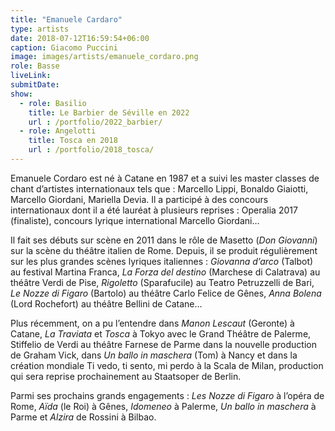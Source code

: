 ```yaml
---
title: "Emanuele Cardaro"
type: artists
date: 2018-07-12T16:59:54+06:00
caption: Giacomo Puccini
image: images/artists/emanuele_cordaro.png
role: Basse
liveLink: 
submitDate: 
show:
  - role: Basilio
    title: Le Barbier de Séville en 2022
    url : /portfolio/2022_barbier/
  - role: Angelotti
    title: Tosca en 2018
    url : /portfolio/2018_tosca/
---
```


Emanuele Cordaro est né à Catane en 1987 et a suivi les master classes de chant d’artistes internationaux tels que : Marcello Lippi, Bonaldo Giaiotti, Marcello Giordani, Mariella Devia. Il a participé à des concours internationaux dont il a été lauréat à plusieurs reprises : Operalia 2017 (finaliste), concours lyrique international Marcello Giordani…

Il fait ses débuts sur scène en 2011 dans le rôle de Masetto (*Don Giovanni*) sur la scène du théâtre italien de Rome. Depuis, il se produit régulièrement sur les plus grandes scènes lyriques italiennes : *Giovanna d’arco* (Talbot) au festival Martina Franca, *La Forza del destino* (Marchese di Calatrava) au théâtre Verdi de Pise, *Rigoletto* (Sparafucile) au Teatro Petruzzelli de Bari, *Le Nozze di Figaro* (Bartolo) au théâtre Carlo Felice de Gênes, *Anna Bolena* (Lord Rochefort) au théâtre Bellini de Catane…

Plus récemment, on a pu l’entendre dans *Manon Lescaut* (Geronte) à Catane, *La Traviata* et *Tosca* à Tokyo avec le Grand Théâtre de Palerme, Stiffelio de Verdi au théâtre Farnese de Parme dans la nouvelle production de Graham Vick, dans *Un ballo in maschera* (Tom) à Nancy et dans la création mondiale Ti vedo, ti sento, mi perdo à la Scala de Milan, production qui sera reprise prochainement au Staatsoper de Berlin.

Parmi ses prochains grands engagements : *Les Nozze di Figaro* à l’opéra de Rome, *Aïda* (le Roi) à Gênes, *Idomeneo* à Palerme, *Un ballo in maschera* à Parme et *Alzira* de Rossini à Bilbao.
